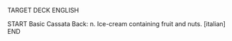 TARGET DECK
ENGLISH

START
Basic
Cassata
Back: n. Ice-cream containing fruit and nuts. [italian]
END
